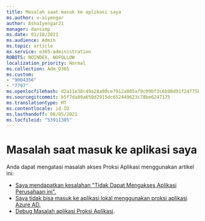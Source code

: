 ```yaml
---
title: Masalah saat masuk ke aplikasi saya
ms.author: v-aiyengar
author: AshaIyengar21
manager: dansimp
ms.date: 01/18/2021
ms.audience: Admin
ms.topic: article
ms.service: o365-administration
ROBOTS: NOINDEX, NOFOLLOW
localization_priority: Normal
ms.collection: Adm_O365
ms.custom:
- "9004356"
- "7797"
ms.openlocfilehash: d2a11e38c49a28a90ce7912a805af9c09bf3c6b98d91f24f75bdb32192bcfa69
ms.sourcegitcommit: b5f7da89a650d2915dc652449623c78be6247175
ms.translationtype: MT
ms.contentlocale: id-ID
ms.lasthandoff: 08/05/2021
ms.locfileid: "53911305"
---
```

# <a name="problem-when-signing-in-to-my-application"></a>Masalah saat masuk ke aplikasi saya

Anda dapat mengatasi masalah akses Proksi Aplikasi menggunakan artikel ini:

- [Saya mendapatkan kesalahan "Tidak Dapat Mengakses Aplikasi Perusahaan ini".](https://docs.microsoft.com/azure/active-directory/application-proxy-sign-in-bad-gateway-timeout-error/?WT.mc_id=UI_AAD_Enterprise_Apps_Support_L2_Overview)
- [Saya tidak bisa masuk ke aplikasi lokal menggunakan proksi aplikasi Azure AD.](https://docs.microsoft.com/azure/active-directory/application-sign-in-problem-on-premises-application-proxy/?WT.mc_id=UI_AAD_Apps_Sign_In_Support_L2_Proxy)
- [Debug Masalah aplikasi Proksi Aplikasi](https://docs.microsoft.com/azure/active-directory/manage-apps/application-proxy-debug-apps).
